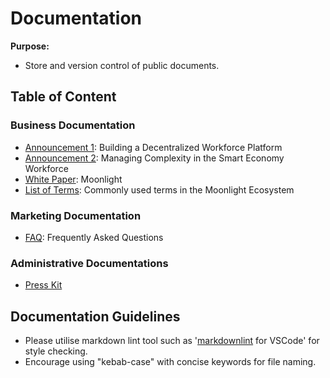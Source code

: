 # Documentation

**Purpose:**

* Store and version control of public documents.

## Table of Content

### Business Documentation

* [Announcement 1](https://moonlight.io/news/1-building-a-decentralized-workforce-platform/): Building a Decentralized Workforce Platform
* [Announcement 2](https://moonlight.io/news/1-building-a-decentralized-workforce-platform/): Managing Complexity in the Smart Economy Workforce 
* [White Paper](https://assets.moonlight.io/docs/wp/moonlight-whitepaper-v1.0.pdf): Moonlight
* [List of Terms](./business/moonlightTerms.md): Commonly used terms in the Moonlight Ecosystem

### Marketing Documentation
* [FAQ](./marketing/FAQ.md): Frequently Asked Questions

### Administrative Documentations

* [Press Kit](admin/press-kit.md)

## Documentation Guidelines

* Please utilise markdown lint tool such as '[markdownlint](https://github.com/DavidAnson/vscode-markdownlint) for VSCode' for style checking.
* Encourage using "kebab-case" with concise keywords for file naming.
